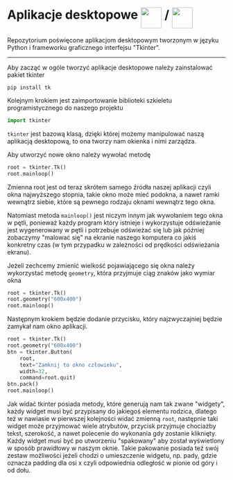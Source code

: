 # Aplikacje desktopowe <img align="top" src="https://github.com/user-attachments/assets/38b3a274-ac3b-4f93-823b-d79c866ccf5a" width="48" height="48" /> / <img align="top" src="https://github.com/user-attachments/assets/4bb7db71-c03a-4a5f-afd7-3957340e38e1" width="48" height="48" />

Repozytorium poświęcone aplikacjom desktopowym tworzonym w języku Python i frameworku graficznego interfejsu "Tkinter".


---
Aby zacząć w ogóle tworzyć aplikacje desktopowe należy zainstalować pakiet tkinter
```console
pip install tk
```

Kolejnym krokiem jest zaimportowanie biblioteki szkieletu programistycznego do naszego projektu
```python
import tkinter
```

``tkinter`` jest bazową klasą, dzięki której możemy manipulować naszą aplikacją desktopową, to ona tworzy nam okienka i nimi zarządza.

Aby utworzyć nowe okno należy wywołać metodę
```python
root = tkinter.Tk()
root.mainloop()
```

Zmienna root jest od teraz skrótem samego źródła naszej aplikacji czyli okna najwyższego stopnia, takie okno może mieć podokna, a nawet ramki wewnątrz siebie, które są pewnego rodzaju oknami wewnątrz tego okna.

Natomiast metoda ``mainloop()`` jest niczym innym jak wywołaniem tego okna w pętli, ponieważ każdy program który istnieje i wykorzystuje odświeżanie jest wygenerowany w pętli i potrzebuje odświeżać się lub jak później zobaczymy "malować się" na ekranie naszego komputera co jakiś konkretny czas (w tym przypadku w zależności od prędkości odświeżania ekranu).

Jeżeli zechcemy zmienić wielkość pojawiającego się okna należy wykorzystać metodę ``geometry``, która przyjmuje ciąg znaków jako wymiar okna
```python
root = tkinter.Tk()
root.geometry("600x400")
root.mainloop()
```

Następnym krokiem będzie dodanie przycisku, który najzwyczajniej będzie zamykał nam okno aplikacji.
```python
root = tkinter.Tk()
root.geometry("600x400")
btn = tkinter.Button(
    root,
    text="Zamknij to okno człowieku",
    width=32,
    command=root.quit)
btn.pack()
root.mainloop()
```

Jak widać tkinter posiada metody, które generują nam tak zwane "widgety", każdy widget musi być przypisany do jakiegoś elementu rodzica, dlatego też w nawiasie w pierwszej kolejności widać zmienną ``root``, następnie taki widget może przyjmować wiele atrybutów, przycisk przyjmuje chociażby tekst, szerokość, a nawet polecenie do wykonania gdy zostanie kliknięty. 
Każdy widget musi być po utworzeniu "spakowany" aby został wyświetlony w sposób prawidłowy w naszym oknie. Takie pakowanie posiada też swój zestaw możliwości jeżeli chodzi o umieszczenie widgetu, np. pady, gdzie oznacza padding dla osi x czyli odpowiednia odległość w pionie od góry i od dołu.
